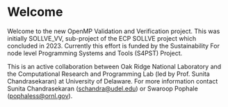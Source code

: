 
# Welcome
Welcome to the new OpenMP Validation and Verification project.
This was initially SOLLVE_VV, sub-project of the ECP SOLLVE project which concluded in 2023. 
Currently this effort is funded by the Sustainability For node level Programming Systems and Tools (S4PST) Project.

This is an active collaboration between Oak Ridge National Laboratory and the Computational Research and Programming Lab (led by Prof. Sunita Chandrasekaran) at University of Delaware.
For more information contact Sunita Chandrasekaran (schandra@udel.edu) or Swaroop Pophale (pophaless@ornl.gov).
